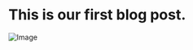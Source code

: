 # This is our first blog post.

![Image](https://octodex.github.com/Friends-of-Scraping.github.io/images/Example1.png)
